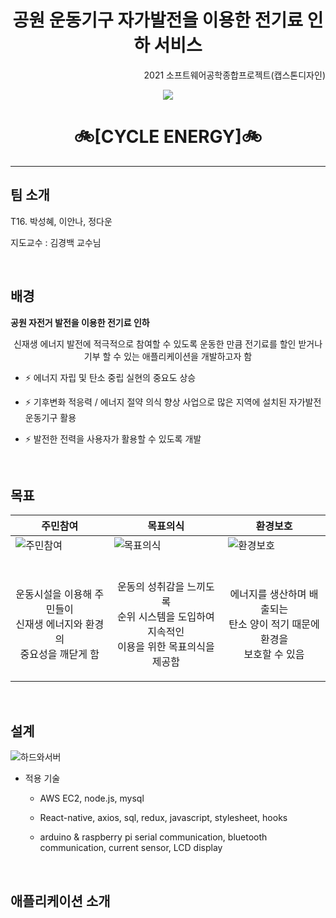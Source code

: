 

<h1 align="center"> 공원 운동기구 자가발전을 이용한 전기료 인하 서비스 </h1>

<p align="right"> 2021 소프트웨어공학종합프로젝트(캡스톤디자인) </p>



<p align="center">
  

  
  <img src="https://user-images.githubusercontent.com/37640219/120482533-3000f780-c3ec-11eb-9e62-7b6d69d18d46.png">
  

            
</p>


<h1 align="center"> 🚲[CYCLE ENERGY]🚲 </h1>

---


## 팀 소개

T16. 박성혜, 이안나, 정다운

지도교수 : 김경백 교수님

<br/>



## 배경

<b> 공원 자전거 발전을 이용한 전기료 인하 </b>

<p align="center"> 신재생 에너지 발전에 적극적으로 참여할 수 있도록 운동한 만큼 전기료를 할인 받거나 기부 할 수 있는 애플리케이션을 개발하고자 함 </p>

 - ⚡ 에너지 자립 및 탄소 중립 실현의 중요도 상승 

 - ⚡ 기후변화 적응력 / 에너지 절약 의식 향상 사업으로 많은 지역에 설치된 자가발전 운동기구 활용

 - ⚡ 발전한 전력을 사용자가 활용할 수 있도록 개발


<br/>



## 목표


  
| <b>주민참여</b> | <b>목표의식</b> | <b>환경보호</b> |
|---|---|---|
| ![주민참여](https://user-images.githubusercontent.com/37640219/120490363-4f4f5300-c3f3-11eb-8c83-20a3cf3eebf4.png) | ![목표의식](https://user-images.githubusercontent.com/37640219/120490420-5bd3ab80-c3f3-11eb-86be-c299dba60ca9.png) | ![환경보호](https://user-images.githubusercontent.com/37640219/120490474-655d1380-c3f3-11eb-9012-38cb0b1fdf55.png)
| <br/> <p align="center"> 운동시설을 이용해 주민들이 <br/> 신재생 에너지와 환경의 <br/> 중요성을 깨닫게 함 </p>| <br/> <p align="center"> 운동의 성취감을 느끼도록 <br/> 순위 시스템을 도입하여 지속적인 <br/> 이용을 위한 목표의식을 제공함 </p> | <br/> <p align="center"> 에너지를 생산하며 배출되는 <br/> 탄소 양이 적기 때문에 환경을 <br/> 보호할 수 있음 </p>



<br/>



## 설계


![하드와서버](https://user-images.githubusercontent.com/37640219/120500095-8cb7de80-c3fb-11eb-951b-861fe114f8e3.png)

 - 적용 기술

    - AWS EC2, node.js, mysql

    - React-native, axios, sql, redux, javascript, stylesheet, hooks

    - arduino & raspberry pi serial communication, bluetooth communication, current sensor, LCD display


<br/>



## 애플리케이션 소개



